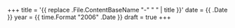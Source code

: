 +++
title = '{{ replace .File.ContentBaseName "-" " " | title }}'
date = {{ .Date }}
year = {{ time.Format "2006" .Date }}
draft = true
+++
